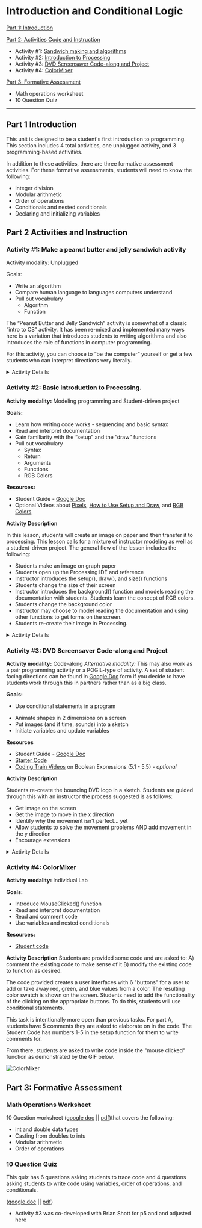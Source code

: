 # Introduction and Conditional Logic

[Part 1: Introduction](#part-1-introduction)

[Part 2: Activities Code and Instruction](#part-2-activities-and-instruction)
* Activity #1: [Sandwich making and algorithms](https://github.com/treinartz/APCS.ProcessingResources/blob/gh-pages/chapters/IntroAndConditionalLogic.md#activity-1-make-a-peanut-butter-and-jelly-sandwich-activity)
* Activity #2: [Introduction to Processing](https://github.com/treinartz/APCS.ProcessingResources/blob/gh-pages/chapters/IntroAndConditionalLogic.md#activity-2-basic-introduction-to-processing)
* Activity #3: [DVD Screensaver Code-along and Project](https://github.com/treinartz/APCS.ProcessingResources/blob/gh-pages/chapters/IntroAndConditionalLogic.md#activity-3-dvd-screensaver-code-along-and-project)
* Activity #4: [ColorMixer](https://github.com/treinartz/APCS.ProcessingResources/blob/gh-pages/chapters/IntroAndConditionalLogic.md#activity-4-colormixer)


[Part 3: Formative Assessment](#part-3-formative-assessment)
* Math operations worksheet
* 10 Question Quiz

---

## Part 1 Introduction

This unit is designed to be a student's first introduction to programming.  This section includes 4 total activities, one unplugged activity, and 3 programming-based activities.  

In addition to these activities, there are three formative assessment activities.  For these formative assessments, students will need to know the following:
* Integer division
* Modular arithmetic
* Order of operations
* Conditionals and nested conditionals
* Declaring and initializing variables




## Part 2 Activities and Instruction

### Activity #1: Make a peanut butter and jelly sandwich activity

Activity modality: Unplugged

Goals: 
* Write an algorithm
* Compare human language to languages computers understand
* Pull out vocabulary
  * Algorithm
  * Function
  
The “Peanut Butter and Jelly Sandwich” activity is somewhat of a classic “intro to CS” activity.  It has been re-mixed and implemented many ways here is a variation that introduces students to writing algorithms and also introduces the role of functions in computer programming.

For this activity, you can choose to “be the computer” yourself or get a few students who can interpret directions very literally. 

<details><summary>Activity Details</summary>
<p>

**Materials needed:**
* Get a jar of peanut butter, a jar of jelly, and bread - depending on your budget and your student volunteers, you may want to get two different sets of these ingredients.  Note: for peanut-free classrooms, consider using sunbutter instead. 
* Knives and spoons
* A table with a plastic tablecloth on it - this could get messy
* A projector with a space to display the pseudocode as written.  
* A minimum of two people - one person to act out what the class suggests, one to type what the class suggests in a pseudocode format

After you have set-up the space tell the class that their task is to tell you how to make a peanut butter and jelly sandwich.  You (or your student volunteer) will do exactly as you say.  See [this video from CS50’s course](https://www.youtube.com/watch?v=euFj8D1A1Kw) to get an idea of the process.

*Tip: To avoid having one person (or a few people) dominate the task, consider imposing a rule that no one can talk a second time until everyone in the class has talked once.  Most likely it will not get to be 30+ lines of psuedocode, but it will help distribute the task. *

We wrote an *algorithm* for a *function* that creates a peanut butter and jelly sandwich.  Each of these lines represents other commands we would need to give the computer to do what we wanted.  For example, in our code, we see a few times we needed to “spread”’ an ingredient, or “open” a container - these could be other functions that we defined elsewhere and are calling here.   Sometimes we have built in functions that are part of the “library” in the coding language.  Other times we need to make our own functions.  

*Transition: While we do not have a robot that we could program to make this sandwich here, we could simulate this with programming.*

Open up processing IDE.  The goal of this session is just to show how we could use a function to tell the computer to draw an open-faced sandwich.   Copy and paste the code below into the processing IDE.  At the moment, do not get into the details of the setup() and draw() functions.  Only show how the function drawOpenSandwich is created and then run the code.  

```
public void setup(){
  size (500, 500);
}

public void draw(){
  drawOpenSandwich();
}

public void drawOpenSandwich(){
  // draw bread
  noStroke();
  fill(200, 180, 120);
  rect(100, 100, 300, 300, 20);
  
  // put on peanut butter
  stroke(170, 130, 60);
  strokeWeight(80);
  line(160.0, 160.0, 330.0, 200.0);
  line(330.0, 200.0, 180.0, 240.0);
  line(180.0, 240, 340, 260);
  line(340, 260, 150, 280);
  line(150, 280, 330, 300);
  line(330, 300, 155, 340);
  line(155, 340, 330, 350);
  
  // put on jelly
  stroke(160, 13, 40);
  strokeWeight(40);
  line(130.0, 135.0, 360.0, 150.0);
  line(360.0, 150.0, 130.0, 300.0);
  line(130.0, 300.0, 350.0, 360.0);

}
```

**Exit ticket (or closure):**
Thinking back to our algorithm with pseudocode, imagine I want to make a peanut butter and honey sandwich.  What would need to change in this algorithm?  What could stay the same?

How about a peanut butter and banana sandwich?


</p>
 </details>

### Activity #2: Basic introduction to Processing. 

**Activity modality:** Modeling programming and Student-driven project

**Goals:** 
* Learn how writing code works - sequencing and basic syntax
* Read and interpret documentation
* Gain familiarity with the “setup” and the “draw” functions
* Pull out vocabulary
  * Syntax
  * Return
  * Arguments
  * Functions
  * RGB Colors

**Resources:**
* Student Guide - [Google Doc](https://docs.google.com/document/d/17kb6P0IDRqhpzw-FXE69M4fWFeKF7DNggaVdpP6R1g0/edit?usp=sharing)
* Optional Videos about [Pixels](https://www.youtube.com/watch?v=a562vsSI2Po), [How to Use Setup and Draw](https://www.youtube.com/watch?v=o8dffrZ86gs), and [RGB Colors](https://www.youtube.com/watch?v=n2oHuKG_BQc&list=PLRqwX-V7Uu6Yo4VdQ4ZTtqRQ1AE4t_Ep9&index=2)

**Activity Description**

In this lesson, students will create an image on paper and then transfer it to processing.  This lesson calls for a mixture of instructor modeling as well as a student-driven project.  The general flow of the lesson includes the following:
* Students make an image on graph paper
* Students open up the Processing IDE and reference
* Instructor introduces the setup(), draw(), and size() functions
* Students change the size of their screen
* Instructor introduces the background() function and models reading the documentation with students.  Students learn the concept of RGB colors.
* Students change the background color
* Instructor may choose to model reading the documentation and using other functions to get forms on the screen.
* Students re-create their image in Processing.

<details><summary>Activity Details</summary>
<p>


**Students Create their Image**

Ask students to create a picture of some type on graph paper. There are many ways to do this - some suggestions are:
* Use pattern blocks or tanagrams to create a picture
* Use colored pencils to draw a picture of what they did this summer.
* Show some images of some modern art and have students create their own.

Once students have an image on their graph paper, have them transfer it to a processing sketch.

**Getting Into Processing**

It is recommended that the teacher do this task too initially to model how students will start.  The teacher should have three things in front of them. 1) Their drawing, 2) The Processing IDE, and 3) The Processing Reference.

Give students a tour of what a typical sketch contains including how the setup() and draw() functions work.  At this point, it is ok to describe to students that any code written in the setup function runs once (when the program is run) and that the draw function runs repeatedly. 

Initially, have students change the size of the sketch in the setup() function.  Students can do this by using the size() function.  They will need to put in two *arguments* into the size function to descsribe the length and width.  

**Modeling Reading the Documentation**

At this point, students will see various sized gray display windows on their screens.  A natural tendancy of students will be to want to change the color of the background.  To do this, the teacher can model how to use the Processing reference.  It is to be expected that some students might be overwhlemed by all of the commands in the reference.  It may be a good idea to focus students' attention on the **2D Primitives** and **Setting** categories.

Have students click on background() under **Setting**.  Provide students with 1-2 minutes to explore the page themselves.  Ask students *"What do you notice?  What do you wonder?"*.  After students explore, gather their responses as a class.  Point out key portions of the reference.  Make sure to point out the following:
* Examples are very useful.  We might not understand them right away, but they help us see what is possible.
* It is not necessary to understand every word in the "description" in the reference.  Many times you can pullout what you need and ignore the rest.  Sometimes you need to do some further research.
* Under "Syntax" they show you different ways to use the function.  There are many ways it can be used, but the computer is expecting to see this syntax when it sees the word "background".  The recommendation today is to use background(v1, v2, v3)
* The parameters have data types associated with them.  Again, the computer is expecting a specific type of data when you use this mehtod.  If you don't use the right type of data, the computer may have trouble understanding your code.

**Introducing RGB Colors**

This is the time to point out how RGB colors work.  Since the default mode in Processing is to use RGB colorMode, students maybe confused as to what v1, v2, and v3 are supposed to represent.  Describe how mixing paint is different than mixing light.  When we mix paint, we use red, yellow, and blue but when we mix light we use red, green, and blue (or RGB).  A quick google search of additive vs. subtractive color mixing can get more into the science behind this, but that is beyond the scope of the lesson as designed. 

![alt text][lightMixing]

[lightMixing]: https://upload.wikimedia.org/wikipedia/commons/c/c2/AdditiveColor.svg

With this infromation, allow students to experiment with changing thier background color.  At some point, it may be useful to show students [Google's tool for choosing colors](https://www.google.com/search?rlz=1C1GGRV_enUS758US758&ei=sGs9W-KoDdWQ0PEPiPyr8A0&q=color+picker&oq=color+picker&gs_l=psy-ab.3..35i39k1l2j0i20i263k1j0i67k1j0l6.3493.3864.0.4104.2.2.0.0.0.0.93.181.2.2.0....0...1c.1.64.psy-ab..0.2.181...0i20i264k1.0.nbbg8nNpD1U). 

![alt text][colorPicker]

[colorPicker]: https://github.com/treinartz/APCS.ProcessingResources/blob/gh-pages/chapters/ColorPicker.PNG

**Creating The Image**
The task for the rest of the time is for students to re-create their image in processing using the commands found in the reference language.  It is recommended that the teacher model an element of their own drawing to show students how to navigate the reference and how coordinates work on the display screens.

Using the provided handout, students can use the grid system to identify key points on their image.  



</p>
</details>


### Activity #3: DVD Screensaver Code-along and Project

**Activity modality:** Code-along
*Alternative modality:* This may also work as a pair programming activity or a POGIL-type of activity.  A set of student facing directions can be found in [Google Doc](https://docs.google.com/document/d/1NAmKSAu1hne4R3ABDo6uf9MYptpzR7nx3umLUi1H6x0/edit?usp=sharing) form if you decide to have students work through this in partners rather than as a big class. 

**Goals:** 

* Use conditional statements in a program
+ Animate shapes in 2 dimensions on a screen
+ Put images (and if time, sounds) into a sketch
+ Initiate variables and update variables

**Resources**
* Student Guide - [Google Doc](https://docs.google.com/document/d/1NAmKSAu1hne4R3ABDo6uf9MYptpzR7nx3umLUi1H6x0/edit?usp=sharing)
* [Starter Code](https://drive.google.com/file/d/1I4jj2OOxXgIgb7di_sMnnyYc-vA9Z2Bv/view?usp=sharing)
* [Coding Train Videos](https://www.youtube.com/watch?v=wsI6N9hfW7E&list=PLRqwX-V7Uu6YqykuLs00261JCqnL_NNZ_) on Boolean Expressions (5.1 - 5.5) - *optional*


**Activity Description**

Students re-create the bouncing DVD logo in a sketch.  Students are guided through this with an instructor the process suggested is as follows:
+ Get image on the screen
+ Get the image to move in the x direction
+ Identify why the movement isn't perfect... yet
+ Allow students to solve the movement problems AND add movement in the y direction
+ Encourage extensions

<details><summary>Activity Details</summary>
<p>

**Hook**
Show video from "The Office" (attached here or found at [this link](https://www.youtube.com/watch?v=QOtuX0jL85Y))

Transition: 
*"Animation is exciting.  Today, we are going to use Processing to re-create the animation from The Office"*

**Get image on the screen**

To do this, students need to add the DVD_Logo.jpg into their project.  Students will: 
1. Download the DVD_logo.jpg file.
2. Create a new folder *inside* the project folder and name that folder "data".
3. Place the DVD_logo.jpg file inside the data folder.

In the starter code, a variable for the image has been provided.  Students will need to look at [documentation](https://processing.org/reference/image_.html) to determine the best way to get the image to show up on the screen.


**Get image to move in x direction**
+ Introduce variables by declaring a global variable dvdx
+ Encourage students to predict how you will use the variable to make the image move
+ Do a code along to show how you can make the image move in the x direction (make it clear that you are updating the dvdx variable to change the position)
+ Show that the loop re-draws the image leaving a "path" behind it, thus you need to clear the screen.

**Indentify why the movement isn't perfect... yet**
* Ask students *"What could we do to make this better?"*
  * Make the image bounce off the screen
  * Make the image so it bounced off both ends
  * Make the image so it bounces off the screen perfectly (not just off the screen)
  * Make the image move in the y direction too

+ Ask students to predict with a partner how they might get the image to bounce off the screen.
+ Gather student generated ideas and do a code-along to make the bounce happen.
 * During code-along, model frequent testing of code as well as mistake making.

**Allow students to solve the movement problems AND add movement in the y direction**
+ Monitor students and bring the class back together to share solutions and troubleshoot problems

**Encourage extensions!** 
* Possible extensions include: 
  * Make it move at a different speeds
  * Make your own image/shape 
  * Make it start in a random direction/location each time it starts
  * Change the code so when it hits the corner something happens (colors change, sound happens?)
  * Add in interactivity (make it when it bounces, it changes color, or when you click the screen the background changes color…)
  * … other



</p>
</details>

  
### Activity #4: ColorMixer 

**Activity modality:** Individual Lab

**Goals:** 
* Introduce MouseClicked() function
* Read and interpret documentation
* Read and comment code
* Use variables and nested conditionals

**Resources:**
* [Student code](https://drive.google.com/file/d/1BysZDcCIzvMv0BWKrZ29YHME6M5ufAE_/view?usp=sharing)


**Activity Description**
Students are provided some code and are asked to:
  A) comment the existing code to make sense of it 
  B) modify the existing code to function as desired.  

The code provided creates a user interfaces with 6 "buttons" for a user to add or take away red, green, and blue values from a color.  The resulting color swatch is shown on the screen.  Students need to add the functionality of the clicking on the appropriate buttons.  To do this, students will use conditional statements. 

This task is intentionally more open than previous tasks.  For part A, students have 5 comments they are asked to elaborate on in the code.  The Student Code has numbers 1-5 in the setup function for them to write comments for.

From there, students are asked to write code inside the "mouse clicked" function as demonstrated by the GIF below.  

![ColorMixer](https://media.giphy.com/media/1gSTyvtrXWZdltpdo8/giphy.gif)


## Part 3: Formative Assessment

### Math Operations Worksheet
10 Question worksheet ([google doc](https://docs.google.com/document/d/1ItyzrSFambR9eiSZUhoYZwsi1zq4GNAJ55N6r4wG3FI/edit?usp=sharing) || [pdf]())that covers the following:
* int and double data types
* Casting from doubles to ints
* Modular arithmetic
* Order of operations

### 10 Question Quiz
This quiz has 6 questions asking students to trace code and 4 questions asking students to write code using variables, order of operations, and conditionals.

([google doc](https://docs.google.com/document/d/1Dkc2FNlJKjdvzf0MUbdHv5XwgSQgS8qKSP1_TGEKrk8/edit?usp=sharing) || [pdf](https://github.com/treinartz/APCS.ProcessingResources/chapters/10-Question-Quiz.pdf))







* Activity #3 was co-developed with Brian Shott for p5 and and adjusted here
